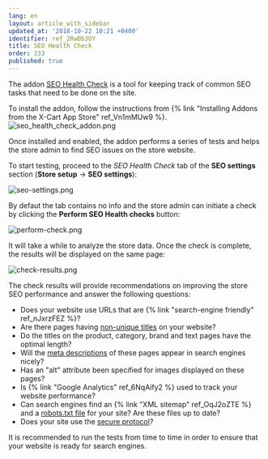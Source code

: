 ```yaml
---
lang: en
layout: article_with_sidebar
updated_at: '2018-10-22 10:21 +0400'
identifier: ref_2RwDb3OY
title: SEO Health Check
order: 233
published: true
---
```

The addon [SEO Health Check](https://market.x-cart.com/addons/seo-check.html "SEO Health Check") is a tool for keeping track of common SEO tasks that need to be done on the site. 

To install the addon, follow the instructions from {% link "Installing Addons from the X-Cart App Store" ref_Vn1mMUw9 %}.
![seo_health_check_addon.png]({{site.baseurl}}/attachments/ref_2RwDb3OY/seo_health_check_addon.png)

Once installed and enabled, the addon performs a series of tests and helps the store admin to find SEO issues on the store website. 

To start testing, proceed to the _SEO Health Check_ tab of the **SEO settings** section (**Store setup** -> **SEO settings**):

![seo-settings.png]({{site.baseurl}}/attachments/ref_2RwDb3OY/seo-settings.png)

By defaut the tab contains no info and the store admin can initiate a check by clicking the **Perform SEO Health checks** button:

![perform-check.png]({{site.baseurl}}/attachments/ref_2RwDb3OY/perform-check.png)

It will take a while to analyze the store data. Once the check is complete, the results will be displayed on the same page:

![check-results.png]({{site.baseurl}}/attachments/ref_2RwDb3OY/check-results.png)

The check results will provide recommendations on improving the store SEO performance and answer the following questions:

- Does your website use URLs that are {% link "search-engine friendly" ref_nJxrzFEZ %}?
- Are there pages having [non-unique titles](https://kb.x-cart.com/seo_and_promotion/optimizing_your_catalog_pages_for_seo.html#title-and-meta-elements "SEO Health Check") on your website?
- Do the titles on the product, category, brand and text pages have the optimal length?
- Will the [meta descriptions](https://kb.x-cart.com/seo_and_promotion/optimizing_your_catalog_pages_for_seo.html#title-and-meta-elements "SEO Health Check") of these pages appear in search engines nicely?
- Has an "alt" attribute been specified for images displayed on these pages?
- Is {% link "Google Analytics" ref_6NqAify2 %} used to track your website performance?
- Can search engines find an {% link "XML sitemap" ref_OqJ2oZTE %} and a [robots.txt file](https://kb.x-cart.com/seo_and_promotion/optimizing_your_catalog_pages_for_seo.html#robotstxt "SEO Health Check") for your site? Are these files up to date?
- Does your site use the [secure protocol](https://kb.x-cart.com/general_setup/store_security/index.html#step-2-use-ssl-certificates "SEO Health Check")?

It is recommended to run the tests from time to time in order to ensure that your website is ready for search engines.

